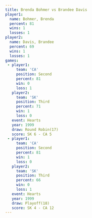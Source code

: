 ```yaml
---
title: Brenda Bohmer vs Brandee Davis
player1:              
  name: Bohmer, Brenda
  percent: 81         
  wins: 1             
  losses: 1           
player2:              
  name: Davis, Brandee
  percent: 69         
  wins: 1             
  losses: 1           
games:
 - player1:          
     team: 'CA'      
     position: Second
     percent: 81     
     win: 0          
     loss: 1         
   player2:         
     team: 'SK'     
     position: Third
     percent: 71    
     win: 1         
     loss: 0        
   event: Hearts        
   year: 1999           
   draw: Round Robin(17)
   score: SK 6 - CA 5   
 - player1:          
     team: 'CA'      
     position: Second
     percent: 81     
     win: 1          
     loss: 0         
   player2:         
     team: 'SK'     
     position: Third
     percent: 66    
     win: 0         
     loss: 1        
   event: Hearts      
   year: 1999         
   draw: Playoff(18)  
   score: SK 4 - CA 12
---
```

